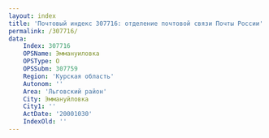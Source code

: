 ```yaml
---
layout: index
title: 'Почтовый индекс 307716: отделение почтовой связи Почты России'
permalink: /307716/
data:
    Index: 307716
    OPSName: Эммануиловка
    OPSType: О
    OPSSubm: 307759
    Region: 'Курская область'
    Autonom: ''
    Area: 'Льговский район'
    City: Эммануйловка
    City1: ''
    ActDate: '20001030'
    IndexOld: ''
---
```

